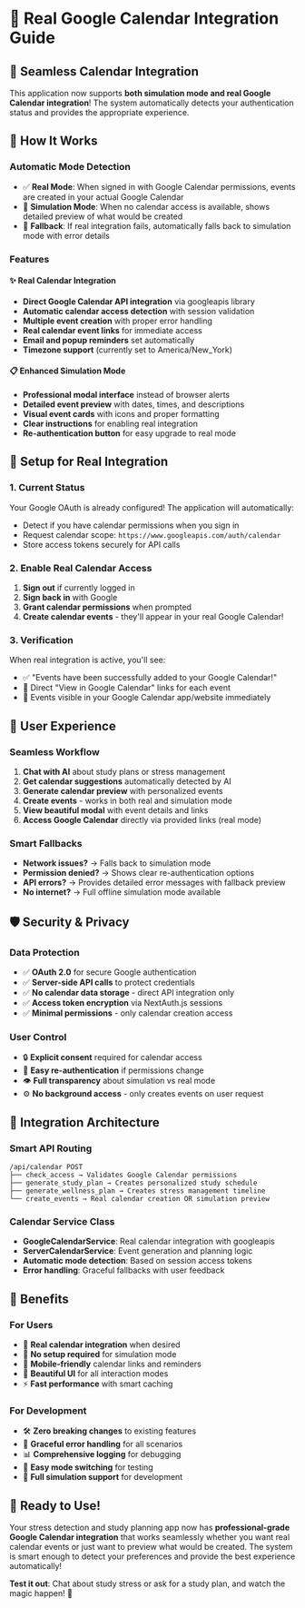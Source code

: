 # 📅 Real Google Calendar Integration Guide

## 🌟 Seamless Calendar Integration

This application now supports **both simulation mode and real Google Calendar integration**! The system automatically detects your authentication status and provides the appropriate experience.

## 🚀 How It Works

### **Automatic Mode Detection**
- ✅ **Real Mode**: When signed in with Google Calendar permissions, events are created in your actual Google Calendar
- 🔄 **Simulation Mode**: When no calendar access is available, shows detailed preview of what would be created
- 🔄 **Fallback**: If real integration fails, automatically falls back to simulation mode with error details

### **Features**

#### ✨ Real Calendar Integration
- **Direct Google Calendar API integration** via googleapis library
- **Automatic calendar access detection** with session validation  
- **Multiple event creation** with proper error handling
- **Real calendar event links** for immediate access
- **Email and popup reminders** set automatically
- **Timezone support** (currently set to America/New_York)

#### 📋 Enhanced Simulation Mode
- **Professional modal interface** instead of browser alerts
- **Detailed event preview** with dates, times, and descriptions
- **Visual event cards** with icons and proper formatting
- **Clear instructions** for enabling real integration
- **Re-authentication button** for easy upgrade to real mode

## 🔧 Setup for Real Integration

### 1. **Current Status**
Your Google OAuth is already configured! The application will automatically:
- Detect if you have calendar permissions when you sign in
- Request calendar scope: `https://www.googleapis.com/auth/calendar`
- Store access tokens securely for API calls

### 2. **Enable Real Calendar Access**
1. **Sign out** if currently logged in
2. **Sign back in** with Google
3. **Grant calendar permissions** when prompted
4. **Create calendar events** - they'll appear in your real Google Calendar!

### 3. **Verification**
When real integration is active, you'll see:
- ✅ "Events have been successfully added to your Google Calendar!"
- 🔗 Direct "View in Google Calendar" links for each event
- 📅 Events visible in your Google Calendar app/website immediately

## 📱 User Experience

### **Seamless Workflow**
1. **Chat with AI** about study plans or stress management
2. **Get calendar suggestions** automatically detected by AI
3. **Generate calendar preview** with personalized events  
4. **Create events** - works in both real and simulation mode
5. **View beautiful modal** with event details and links
6. **Access Google Calendar** directly via provided links (real mode)

### **Smart Fallbacks**
- **Network issues?** → Falls back to simulation mode
- **Permission denied?** → Shows clear re-authentication options
- **API errors?** → Provides detailed error messages with fallback preview
- **No internet?** → Full offline simulation mode available

## 🛡️ Security & Privacy

### **Data Protection**
- ✅ **OAuth 2.0** for secure Google authentication
- ✅ **Server-side API calls** to protect credentials
- ✅ **No calendar data storage** - direct API integration only
- ✅ **Access token encryption** via NextAuth.js sessions
- ✅ **Minimal permissions** - only calendar creation access

### **User Control**
- 🔒 **Explicit consent** required for calendar access
- 🔄 **Easy re-authentication** if permissions change
- 👁️ **Full transparency** about simulation vs real mode
- ⚙️ **No background access** - only creates events on user request

## 🔄 Integration Architecture

### **Smart API Routing**
```
/api/calendar POST
├── check_access → Validates Google Calendar permissions
├── generate_study_plan → Creates personalized study schedule
├── generate_wellness_plan → Creates stress management timeline  
└── create_events → Real calendar creation OR simulation preview
```

### **Calendar Service Class**
- **GoogleCalendarService**: Real calendar integration with googleapis
- **ServerCalendarService**: Event generation and planning logic
- **Automatic mode detection**: Based on session access tokens
- **Error handling**: Graceful fallbacks with user feedback

## 🎯 Benefits

### **For Users**
- 📅 **Real calendar integration** when desired
- 🔄 **No setup required** for simulation mode
- 📱 **Mobile-friendly** calendar links and reminders
- 🎨 **Beautiful UI** for all interaction modes
- ⚡ **Fast performance** with smart caching

### **For Development**
- 🛠️ **Zero breaking changes** to existing features
- 🔧 **Graceful error handling** for all scenarios
- 📊 **Comprehensive logging** for debugging
- 🔄 **Easy mode switching** for testing
- 🧪 **Full simulation support** for development

## 🚀 Ready to Use!

Your stress detection and study planning app now has **professional-grade Google Calendar integration** that works seamlessly whether you want real calendar events or just want to preview what would be created. The system is smart enough to detect your preferences and provide the best experience automatically!

**Test it out**: Chat about study stress or ask for a study plan, and watch the magic happen! 🎉